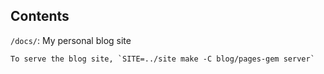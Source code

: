 Contents
---------

`/docs/`: My personal blog site

    To serve the blog site, `SITE=../site make -C blog/pages-gem server`
